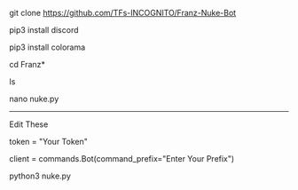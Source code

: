 git clone https://github.com/TFs-INCOGNITO/Franz-Nuke-Bot

pip3 install discord

pip3 install colorama

cd Franz*

ls

nano nuke.py

------------------------

Edit These

token = "Your Token"

client = commands.Bot(command_prefix="Enter Your Prefix")


python3 nuke.py
